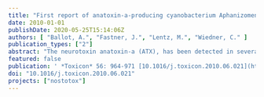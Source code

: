 ```yaml
---
title: "First report of anatoxin-a-producing cyanobacterium Aphanizomenon issatschenkoi in northeastern Germany"
date: 2010-01-01
publishDate: 2020-05-25T15:14:06Z
authors: [ "Ballot, A.", "Fastner, J.", "Lentz, M.", "Wiedner, C." ]
publication_types: ["2"]
abstract: "The neurotoxin anatoxin-a (ATX), has been detected in several northeast German lakes during the last two decades, but no ATX producers have been identified in German water bodies so far. In 2007 and 2008, we analyzed phytoplankton composition and ATX concentration in Lake  tolpsee (NE Germany) in order to identify ATX producers. Sixty-one Aphanizomenon spp. strains were isolated, morphologically and phylogenetically characterized, and tested for ATX production potential by liquid chromatography–tandem mass spectrometry (LC–MS/MS). New primers were specifically designed to identify a fragment of a polyketide synthase gene putatively involved in ATX synthesis and tested on all 61 Aphanizomenon spp. strains from L. Stolpsee and 92 non-ATX-producing Aphanizomenon spp., Anabaena spp. and Anabaenopsis spp. strains from German lakes Langersee, Melangsee and Scharmützelsee. As demonstrated by LC–MS/MS, ATX concentrations in L. Stolpsee were undetectable in 2007 and ranged from 0.01 to 0.12 µg l-1 in 2008. Fifty-nine of the 61 strains isolated were classified as Aphanizomenon gracile and two as Aphanizomenon issatschenkoi. One A. issatschenkoi strain was found to produce ATX at concentrations of 2354 ± 273 µg g-1 fresh weight, whereas the other A. issatschenkoi strain and A. gracile strains tested negative. The polyketide synthase gene putatively involved in ATX biosynthesis was found in the ATX-producing A. issatschenkoi strain from L. Stolpsee but not in the non-ATX-producing Aphanizomenon spp., Anabaena spp. and Anabaenopsis spp. strains from lakes Stolpsee, Langersee, Melangsee, and Scharmützelsee. This study is the first confirming A. issatschenkoi as an ATX producer in German water bodies."
featured: false
publication: ' *Toxicon* 56: 964-971 [10.1016/j.toxicon.2010.06.021](https://doi.org/10.1016/j.toxicon.2010.06.021)'
doi: "10.1016/j.toxicon.2010.06.021"
projects: ["nostotox"]
---
```


